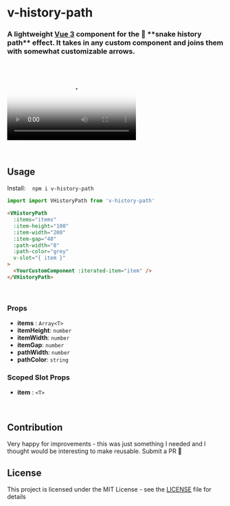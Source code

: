 # v-history-path

<h3>A lightweight <a href="http://vuejs.org">Vue 3</a> component for the 🐍 **snake history path** effect. It takes in any custom component and joins them with somewhat customizable arrows.</h3>

&nbsp;

<video controls  src="demo/readme/v-history-path%20demo.mp4"  poster="./demo/readme/v-history-path.png" title="v-history-path Video"></video>

&nbsp;

## Usage
Install: &nbsp;&nbsp; `npm i v-history-path`

```js
import import VHistoryPath from 'v-history-path'
```

```html
<VHistoryPath
  :items="items"
  :item-height="100"
  :item-width="200"
  :item-gap="40"
  :path-width="8"
  :path-color="grey"
  v-slot="{ item }"
>
  <YourCustomComponent :iterated-item="item" />
</VHistoryPath>
```

&nbsp;

### Props
- **items** : `Array<T>`
- **itemHeight**: `number`
- **itemWidth**: `number`
- **itemGap**: `number`
- **pathWidth**: `number`
- **pathColor**: `string`

### Scoped Slot Props
- **item** : `<T>`

&nbsp;

## Contribution

Very happy for improvements - this was just something I needed and I thought would be interesting to make reusable. Submit a PR 🚀

## License

This project is licensed under the MIT License - see the [LICENSE](LICENSE) file for details
